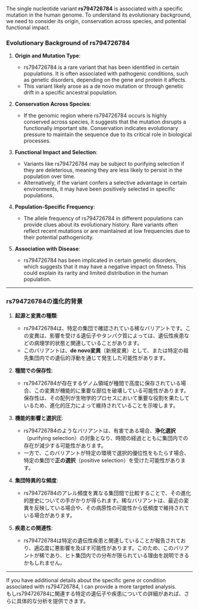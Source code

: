 The single nucleotide variant **rs794726784** is associated with a specific mutation in the human genome. To understand its evolutionary background, we need to consider its origin, conservation across species, and potential functional impact.

### **Evolutionary Background of rs794726784**
1. **Origin and Mutation Type**:
   - rs794726784 is a rare variant that has been identified in certain populations. It is often associated with pathogenic conditions, such as genetic disorders, depending on the gene and protein it affects.
   - This variant likely arose as a de novo mutation or through genetic drift in a specific ancestral population.

2. **Conservation Across Species**:
   - If the genomic region where rs794726784 occurs is highly conserved across species, it suggests that the mutation disrupts a functionally important site. Conservation indicates evolutionary pressure to maintain the sequence due to its critical role in biological processes.

3. **Functional Impact and Selection**:
   - Variants like rs794726784 may be subject to purifying selection if they are deleterious, meaning they are less likely to persist in the population over time.
   - Alternatively, if the variant confers a selective advantage in certain environments, it may have been positively selected in specific populations.

4. **Population-Specific Frequency**:
   - The allele frequency of rs794726784 in different populations can provide clues about its evolutionary history. Rare variants often reflect recent mutations or are maintained at low frequencies due to their potential pathogenicity.

5. **Association with Disease**:
   - rs794726784 has been implicated in certain genetic disorders, which suggests that it may have a negative impact on fitness. This could explain its rarity and limited distribution in the human population.

---

### **rs794726784の進化的背景**
1. **起源と変異の種類**:
   - rs794726784は、特定の集団で確認されている稀なバリアントです。この変異は、影響を受ける遺伝子やタンパク質によっては、遺伝性疾患などの病理学的状態と関連していることがあります。
   - このバリアントは、**de novo変異**（新規変異）として、または特定の祖先集団内での遺伝的浮動を通じて発生した可能性があります。

2. **種間での保存性**:
   - rs794726784が存在するゲノム領域が種間で高度に保存されている場合、この変異が機能的に重要な部位を破壊している可能性があります。保存性は、その配列が生物学的プロセスにおいて重要な役割を果たしているため、進化的圧力によって維持されていることを示唆します。

3. **機能的影響と選択圧**:
   - rs794726784のようなバリアントは、有害である場合、**浄化選択**（purifying selection）の対象となり、時間の経過とともに集団内での存在が減少する可能性があります。
   - 一方で、このバリアントが特定の環境で選択的優位性をもたらす場合、特定の集団で**正の選択**（positive selection）を受けた可能性があります。

4. **集団特異的な頻度**:
   - rs794726784のアレル頻度を異なる集団間で比較することで、その進化的歴史についての手がかりが得られます。稀なバリアントは、最近の変異を反映している場合や、その病原性の可能性から低頻度で維持されている場合があります。

5. **疾患との関連性**:
   - rs794726784は特定の遺伝性疾患と関連していることが報告されており、適応度に悪影響を及ぼす可能性があります。このため、このバリアントが稀であり、ヒト集団内での分布が限られている理由を説明できるかもしれません。

---

If you have additional details about the specific gene or condition associated with rs794726784, I can provide a more targeted analysis.  
もしrs794726784に関連する特定の遺伝子や疾患についての詳細があれば、さらに具体的な分析を提供できます。